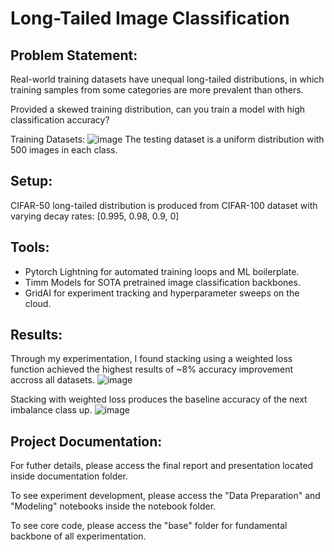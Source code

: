 # Long-Tailed Image Classification

## Problem Statement:
Real-world training datasets have unequal long-tailed distributions,
in which training samples from some categories are more prevalent than others.

Provided a skewed training distribution, can you train a model with high 
classification accuracy?

Training Datasets:
![image](https://user-images.githubusercontent.com/54962990/121232352-5b4d7180-c846-11eb-92e2-cda8b0156000.png)
The testing dataset is a uniform distribution with 500 images in each class.

## Setup:
CIFAR-50 long-tailed distribution is produced from CIFAR-100 dataset
with varying decay rates: [0.995, 0.98, 0.9, 0]

## Tools:
- Pytorch Lightning for automated training loops and ML boilerplate.
- Timm Models for SOTA pretrained image classification backbones. 
- GridAI for experiment tracking and hyperparameter sweeps on the cloud.

## Results:
Through my experimentation, I found stacking using a weighted loss function achieved the highest results of ~8% accuracy improvement accross all datasets. 
![image](https://user-images.githubusercontent.com/54962990/121232918-eb8bb680-c846-11eb-9689-959c6c2aa5a8.png)

Stacking with weighted loss produces the baseline accuracy of the next imbalance class up.
![image](https://user-images.githubusercontent.com/54962990/121233204-40c7c800-c847-11eb-845d-dc53de99c70e.png)

## Project Documentation: 
For futher details, please access the final report and presentation located inside documentation folder.

To see experiment development, please access the "Data Preparation" and "Modeling" notebooks inside the notebook folder.

To see core code, please access the "base" folder for fundamental backbone of all experimentation. 
